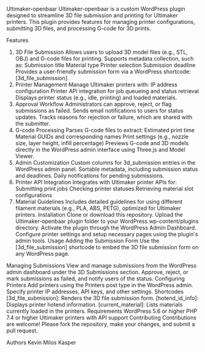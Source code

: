 Ultimaker-openbaar
Ultimaker-openbaar is a custom WordPress plugin designed to streamline 3D file submission and printing for Ultimaker printers. This plugin provides features for managing printer configurations, submitting 3D files, and processing G-code for 3D prints.

Features
1. 3D File Submission
Allows users to upload 3D model files (e.g., STL, OBJ) and G-code files for printing.
Supports metadata collection, such as:
Submission title
Material type
Printer selection
Submission deadline
Provides a user-friendly submission form via a WordPress shortcode: [3d_file_submission].
2. Printer Management
Manage Ultimaker printers with:
IP address configuration
Printer API integration for job queueing and status retrieval
Displays printer status (e.g., idle, printing) and loaded materials.
3. Approval Workflow
Administrators can approve, reject, or flag submissions as failed.
Sends email notifications to users for status updates.
Tracks reasons for rejection or failure, which are shared with the submitter.
4. G-code Processing
Parses G-code files to extract:
Estimated print time
Material GUIDs and corresponding names
Print settings (e.g., nozzle size, layer height, infill percentage)
Previews G-code and 3D models directly in the WordPress admin interface using Three.js and Model Viewer.
5. Admin Customization
Custom columns for 3d_submission entries in the WordPress admin panel.
Sortable metadata, including submission status and deadlines.
Daily notifications for pending submissions.
6. Printer API Integration
Integrates with Ultimaker printer APIs for:
Submitting print jobs
Checking printer statuses
Retrieving material slot configurations
7. Material Guidelines
Includes detailed guidelines for using different filament materials (e.g., PLA, ABS, PETG), optimized for Ultimaker printers.
Installation
Clone or download this repository.
Upload the Ultimaker-openbaar plugin folder to your WordPress wp-content/plugins directory.
Activate the plugin through the WordPress Admin Dashboard.
Configure printer settings and setup necessary pages using the plugin's admin tools.
Usage
Adding the Submission Form
Use the [3d_file_submission] shortcode to embed the 3D file submission form on any WordPress page.

Managing Submissions
View and manage submissions from the WordPress admin dashboard under the 3D Submissions section.
Approve, reject, or mark submissions as failed, and notify users of the status.
Configuring Printers
Add printers using the Printers post type in the WordPress admin.
Specify printer IP addresses, API keys, and other settings.
Shortcodes
[3d_file_submission]: Renders the 3D file submission form.
[hotend_id_info]: Displays printer hotend information.
[current_material]: Lists materials currently loaded in the printers.
Requirements
WordPress 5.6 or higher
PHP 7.4 or higher
Ultimaker printers with API support
Contributing
Contributions are welcome! Please fork the repository, make your changes, and submit a pull request.

Authors
Kevin
Milos
Kasper

